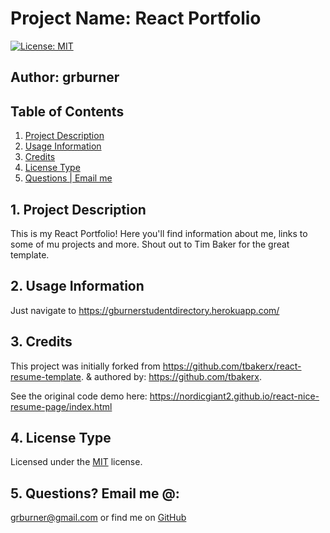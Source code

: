 # Project Name: React Portfolio


[![License: MIT](https://img.shields.io/badge/License-MIT-yellow.svg)](https://opensource.org/licenses/MIT)

## Author: grburner

## Table of Contents
<!--ts-->
1. [ Project Description ](#desc)
2. [ Usage Information ](#use)
3. [ Credits ](#credits)
4. [ License Type ](#l-type)
5. [ Questions | Email me ](#email)


<!--te-->
<a name="desc"></a>
## 1. Project Description

This is my React Portfolio! Here you'll find information about me, links to some of mu projects and more. Shout out to Tim Baker for the great template.

<a name="use"></a>
## 2. Usage Information

 Just navigate to https://gburnerstudentdirectory.herokuapp.com/

 <a name="credits"></a>
## 3. Credits

This project was initially forked from https://github.com/tbakerx/react-resume-template. & authored by: https://github.com/tbakerx. 

See the original code demo here: https://nordicgiant2.github.io/react-nice-resume-page/index.html

<a name="l-type"></a>
## 4. License Type

 Licensed under the [MIT](license/mit.txt) license.

<a name="email"></a>
## 5. Questions? Email me @:

[grburner@gmail.com](mailto:grburner@gmail.com) or find me on [GitHub](https://github.com/grburner)
